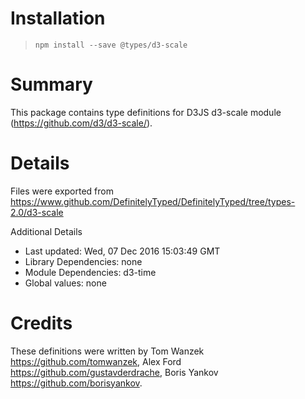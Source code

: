 # Installation
> `npm install --save @types/d3-scale`

# Summary
This package contains type definitions for D3JS d3-scale module (https://github.com/d3/d3-scale/).

# Details
Files were exported from https://www.github.com/DefinitelyTyped/DefinitelyTyped/tree/types-2.0/d3-scale

Additional Details
 * Last updated: Wed, 07 Dec 2016 15:03:49 GMT
 * Library Dependencies: none
 * Module Dependencies: d3-time
 * Global values: none

# Credits
These definitions were written by Tom Wanzek <https://github.com/tomwanzek>, Alex Ford <https://github.com/gustavderdrache>, Boris Yankov <https://github.com/borisyankov>.

